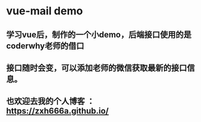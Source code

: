 # vue-mail demo
## 学习vue后，制作的一个小demo，后端接口使用的是coderwhy老师的借口
## 接口随时会变，可以添加老师的微信获取最新的接口信息。
## 也欢迎去我的个人博客 ：https://zxh666a.github.io/